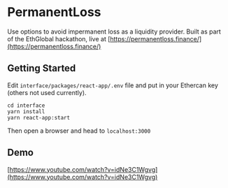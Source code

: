 # PermanentLoss
Use options to avoid impermanent loss as a liquidity provider.  Built as part of the EthGlobal hackathon, live at [https://permanentloss.finance/](https://permanentloss.finance/)

## Getting Started
Edit ```interface/packages/react-app/.env``` file and put in your Ethercan key (others not used currently).

```
cd interface
yarn install
yarn react-app:start
```
Then open a browser and head to ```localhost:3000```


## Demo
[https://www.youtube.com/watch?v=idNe3C1Wgvg](https://www.youtube.com/watch?v=idNe3C1Wgvg)
